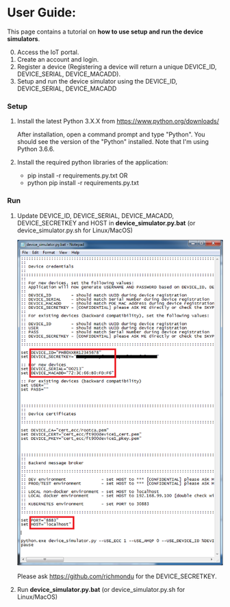# User Guide:

This page contains a tutorial on <b>how to use setup and run the device simulators</b>. 

0. Access the IoT portal.
1. Create an account and login.
2. Register a device (Registering a device will return a unique DEVICE_ID, DEVICE_SERIAL, DEVICE_MACADD).
3. Setup and run the device simulator using the DEVICE_ID, DEVICE_SERIAL, DEVICE_MACADD


### Setup

1. Install the latest Python 3.X.X from https://www.python.org/downloads/

    After installation, open a command prompt and type "Python". You should see the version of the "Python" installed.
    Note that I'm using Python 3.6.6.

2. Install the required python libraries of the application:

    - pip install -r requirements.py.txt OR
    - python pip install -r requirements.py.txt


### Run

1. Update DEVICE_ID, DEVICE_SERIAL, DEVICE_MACADD, DEVICE_SECRETKEY and HOST in <b>device_simulator.py.bat</b> (or device_simulator.py.sh for Linux/MacOS)

    <img src="../_images/device_simulator_py.png" width="600"/>

   Please ask https://github.com/richmondu for the DEVICE_SECRETKEY.

2. Run <b>device_simulator.py.bat</b> (or device_simulator.py.sh for Linux/MacOS)

